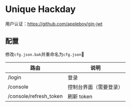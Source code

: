 # Unique Hackday

用户认证：<https://github.com/appleboy/gin-jwt>

## 配置
修改`cfg.json.bak`并重命名为`cfg.json`

| 路由                   | 说明                   |
| ---------------------- | ---------------------- |
| /login                 | 登录                   |
| /console               | 控制台界面（需要登录） |
| /console/refresh_token | 刷新 token             |
